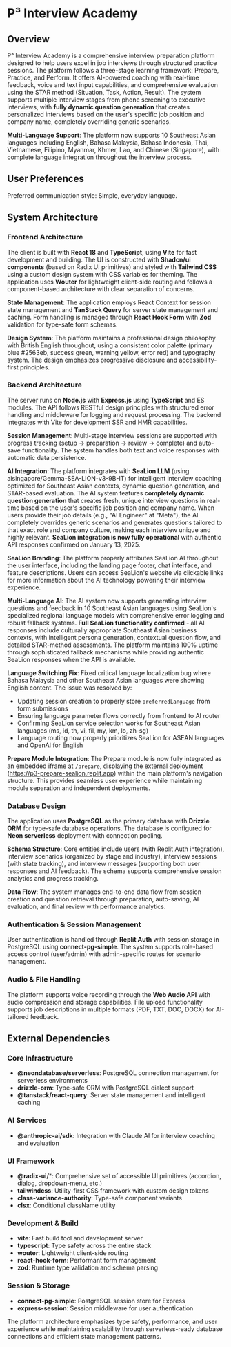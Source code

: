 # P³ Interview Academy

## Overview

P³ Interview Academy is a comprehensive interview preparation platform designed to help users excel in job interviews through structured practice sessions. The platform follows a three-stage learning framework: Prepare, Practice, and Perform. It offers AI-powered coaching with real-time feedback, voice and text input capabilities, and comprehensive evaluation using the STAR method (Situation, Task, Action, Result). The system supports multiple interview stages from phone screening to executive interviews, with **fully dynamic question generation** that creates personalized interviews based on the user's specific job position and company name, completely overriding generic scenarios.

**Multi-Language Support**: The platform now supports 10 Southeast Asian languages including English, Bahasa Malaysia, Bahasa Indonesia, Thai, Vietnamese, Filipino, Myanmar, Khmer, Lao, and Chinese (Singapore), with complete language integration throughout the interview process.

## User Preferences

Preferred communication style: Simple, everyday language.

## System Architecture

### Frontend Architecture
The client is built with **React 18** and **TypeScript**, using **Vite** for fast development and building. The UI is constructed with **Shadcn/ui components** (based on Radix UI primitives) and styled with **Tailwind CSS** using a custom design system with CSS variables for theming. The application uses **Wouter** for lightweight client-side routing and follows a component-based architecture with clear separation of concerns.

**State Management**: The application employs React Context for session state management and **TanStack Query** for server state management and caching. Form handling is managed through **React Hook Form** with **Zod** validation for type-safe form schemas.

**Design System**: The platform maintains a professional design philosophy with British English throughout, using a consistent color palette (primary blue #2563eb, success green, warning yellow, error red) and typography system. The design emphasizes progressive disclosure and accessibility-first principles.

### Backend Architecture
The server runs on **Node.js** with **Express.js** using **TypeScript** and ES modules. The API follows RESTful design principles with structured error handling and middleware for logging and request processing. The backend integrates with Vite for development SSR and HMR capabilities.

**Session Management**: Multi-stage interview sessions are supported with progress tracking (setup → preparation → review → complete) and auto-save functionality. The system handles both text and voice responses with automatic data persistence.

**AI Integration**: The platform integrates with **SeaLion LLM** (using aisingapore/Gemma-SEA-LION-v3-9B-IT) for intelligent interview coaching optimized for Southeast Asian contexts, dynamic question generation, and STAR-based evaluation. The AI system features **completely dynamic question generation** that creates fresh, unique interview questions in real-time based on the user's specific job position and company name. When users provide their job details (e.g., "AI Engineer" at "Meta"), the AI completely overrides generic scenarios and generates questions tailored to that exact role and company culture, making each interview unique and highly relevant. **SeaLion integration is now fully operational** with authentic API responses confirmed on January 13, 2025.

**SeaLion Branding**: The platform properly attributes SeaLion AI throughout the user interface, including the landing page footer, chat interface, and feature descriptions. Users can access SeaLion's website via clickable links for more information about the AI technology powering their interview experience.

**Multi-Language AI**: The AI system now supports generating interview questions and feedback in 10 Southeast Asian languages using SeaLion's specialized regional language models with comprehensive error logging and robust fallback systems. **Full SeaLion functionality confirmed** - all AI responses include culturally appropriate Southeast Asian business contexts, with intelligent persona generation, contextual question flow, and detailed STAR-method assessments. The platform maintains 100% uptime through sophisticated fallback mechanisms while providing authentic SeaLion responses when the API is available.

**Language Switching Fix**: Fixed critical language localization bug where Bahasa Malaysia and other Southeast Asian languages were showing English content. The issue was resolved by:
- Updating session creation to properly store `preferredLanguage` from form submissions
- Ensuring language parameter flows correctly from frontend to AI router
- Confirming SeaLion service selection works for Southeast Asian languages (ms, id, th, vi, fil, my, km, lo, zh-sg)
- Language routing now properly prioritizes SeaLion for ASEAN languages and OpenAI for English

**Prepare Module Integration**: The Prepare module is now fully integrated as an embedded iframe at `/prepare`, displaying the external deployment (https://p3-prepare-sealion.replit.app) within the main platform's navigation structure. This provides seamless user experience while maintaining module separation and independent deployments.

### Database Design
The application uses **PostgreSQL** as the primary database with **Drizzle ORM** for type-safe database operations. The database is configured for **Neon serverless** deployment with connection pooling.

**Schema Structure**: Core entities include users (with Replit Auth integration), interview scenarios (organized by stage and industry), interview sessions (with state tracking), and interview messages (supporting both user responses and AI feedback). The schema supports comprehensive session analytics and progress tracking.

**Data Flow**: The system manages end-to-end data flow from session creation and question retrieval through preparation, auto-saving, AI evaluation, and final review with performance analytics.

### Authentication & Session Management
User authentication is handled through **Replit Auth** with session storage in PostgreSQL using **connect-pg-simple**. The system supports role-based access control (user/admin) with admin-specific routes for scenario management.

### Audio & File Handling
The platform supports voice recording through the **Web Audio API** with audio compression and storage capabilities. File upload functionality supports job descriptions in multiple formats (PDF, TXT, DOC, DOCX) for AI-tailored feedback.

## External Dependencies

### Core Infrastructure
- **@neondatabase/serverless**: PostgreSQL connection management for serverless environments
- **drizzle-orm**: Type-safe ORM with PostgreSQL dialect support
- **@tanstack/react-query**: Server state management and intelligent caching

### AI Services
- **@anthropic-ai/sdk**: Integration with Claude AI for interview coaching and evaluation

### UI Framework
- **@radix-ui/***: Comprehensive set of accessible UI primitives (accordion, dialog, dropdown-menu, etc.)
- **tailwindcss**: Utility-first CSS framework with custom design tokens
- **class-variance-authority**: Type-safe component variants
- **clsx**: Conditional className utility

### Development & Build
- **vite**: Fast build tool and development server
- **typescript**: Type safety across the entire stack
- **wouter**: Lightweight client-side routing
- **react-hook-form**: Performant form management
- **zod**: Runtime type validation and schema parsing

### Session & Storage
- **connect-pg-simple**: PostgreSQL session store for Express
- **express-session**: Session middleware for user authentication

The platform architecture emphasizes type safety, performance, and user experience while maintaining scalability through serverless-ready database connections and efficient state management patterns.
